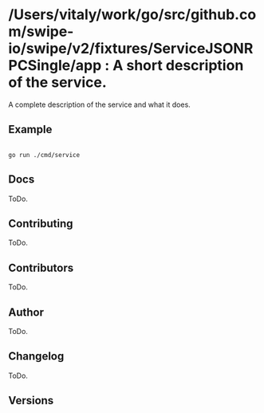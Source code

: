 # /Users/vitaly/work/go/src/github.com/swipe-io/swipe/v2/fixtures/ServiceJSONRPCSingle/app : A short description of the service. <code></code>
A complete description of the service and what it does.

## Example

<code>
go run ./cmd/service
</code>

## Docs

ToDo.

## Contributing

ToDo.

## Contributors

ToDo.

## Author

ToDo.

## Changelog

ToDo.

## Versions

